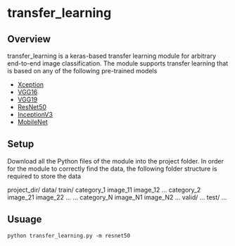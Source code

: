 # transfer_learning

Overview
--------
transfer_learning is a keras-based transfer learning module for arbitrary end-to-end image classification. The module supports transfer learning that is based on any of the following pre-trained models

- [Xception](https://keras.io/applications/#xception)
- [VGG16](https://keras.io/applications/#vgg16)
- [VGG19](https://keras.io/applications/#vgg19)
- [ResNet50](https://keras.io/applications/#resnet50)
- [InceptionV3](https://keras.io/applications/#inceptionv3)
- [MobileNet](https://keras.io/applications/#mobilenet)

Setup
-----
Download all the Python files of the module into the project folder. In order for the module to correctly find the data, the following folder structure is required to store the data

project_dir/
    data/
        train/
            category_1
                image_11
                image_12
                ...
            category_2
                image_21
                image_22
                ...
            ...
            category_N
                image_N1
                image_N2
                ...
        valid/
            ...
        test/
            ...

Usuage
------
```
python transfer_learning.py -m resnet50
```
